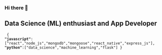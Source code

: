 ### Hi there 👋
## Data Science (ML) enthusiast and App Developer

<code> {
<strong>"javascript"</strong>:["react","node_js","mongodb","mongoose","react_native","express_js"],
<strong>"python"</strong>:["data_science","machine_learning","flask"]
}
</code>
